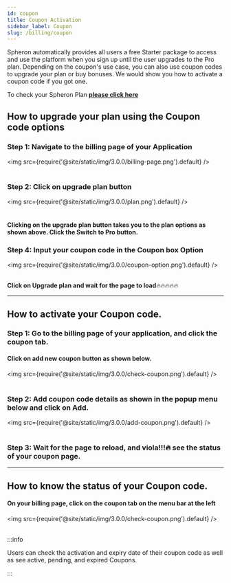 ```yaml
---
id: coupon
title: Coupon Activation
sidebar_label: Coupon
slug: /billing/coupon
---
```


Spheron automatically provides all users a free Starter package to access and use the platform when you sign up until the user upgrades to the Pro plan. Depending on the coupon's use case, you can also use coupon codes to upgrade your plan or buy bonuses. We would show you how to activate a coupon code if you got one.

To check your Spheron Plan [**please click here**](https://docs.spheron.network/billing/plans)


## How to upgrade your plan using the Coupon code options

### Step 1: Navigate to the billing page of your Application
<img src={require('@site/static/img/3.0.0/billing-page.png').default} /> <br/><br/>

### Step 2: Click on upgrade plan button
<img src={require('@site/static/img/3.0.0/plan.png').default} /> <br/><br/>

#### Clicking on the upgrade plan button takes you to the plan options as shown above. Click the Switch to Pro button.


### Step 4: Input your coupon code in the Coupon box Option
<img src={require('@site/static/img/3.0.0/coupon-option.png').default} /> <br/><br/>

 **Click on Upgrade plan and wait for the page to load**🔥🔥🔥🔥🔥


 -------------------------

## How to activate your Coupon code.
### Step 1: Go to the billing page of your application, and click the coupon tab.

#### Click on add new coupon button as shown below.
<img src={require('@site/static/img/3.0.0/check-coupon.png').default} /> <br/><br/>

### Step 2: Add coupon code details as shown in the popup menu below and click on Add.
<img src={require('@site/static/img/3.0.0/add-coupon.png').default} /> <br/><br/>

### Step 3: Wait for the page to reload, and viola!!!🔥 see the status of your coupon page.

------

## How to know the status of your Coupon code.

#### On your billing page, click on the coupon tab on the menu bar at the left
<img src={require('@site/static/img/3.0.0/check-coupon.png').default} /> <br/><br/>


:::info

Users can check the activation and expiry date of their coupon code as well as see active, pending, and expired Coupons.

:::
